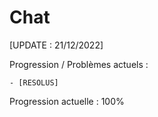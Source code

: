 # Chat

[UPDATE : 21/12/2022]

Progression / Problèmes actuels : 

	- [RESOLUS]

Progression actuelle : 100%
